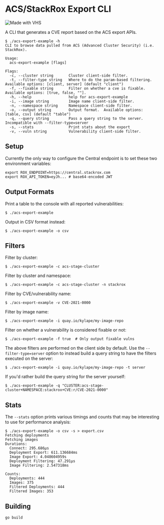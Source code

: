 # ACS/StackRox Export CLI

![Made with VHS](https://vhs.charm.sh/vhs-6oVYwxgou22QgkIgZackdK.gif)

A CLI that generates a CVE report based on the ACS export APIs.

```
$ ./acs-export-example -h
CLI to browse data pulled from ACS (Advanced Cluster Security) (i.e. StackRox).

Usage:
  acs-export-example [flags]

Flags:
  -c, --cluster string       Cluster client-side filter.
  -t, --filter-type string   Where to do the param-based filtering. Available options: [client, server] (default "client")
  -f, --fixable string       Filter on whether a cve is fixable.  Available options: [true, false, ""].
  -h, --help                 help for acs-export-example
  -i, --image string         Image name client-side filter.
  -n, --namespace string     Namespace client-side filter.
  -o, --output string        Output format.  Available options: [table, csv] (default "table")
  -q, --query string         Pass a query string to the server. Incompatible with --filter-type=server
  -s, --stats                Print stats about the export
  -v, --vuln string          Vulnerability client-side filter.
```

## Setup

Currently the only way to configure the Central endpoint is to set these two environment variables:

    export ROX_ENDPOINT=https://central.stackrox.com
    export ROX_API_TOKEN=eyJh... # base64-encoded JWT

## Output Formats

Print a table to the console with all reported vulnerabilities:

    $ ./acs-export-example 

Output in CSV format instead:

    $ ./acs-export-example -o csv

## Filters

Filter by cluster:

    $ ./acs-export-example -c acs-stage-cluster

Filter by cluster and namespace:

    $ ./acs-export-example -c acs-stage-cluster -n stackrox

Filter by CVE/vulnerability name:

    $ ./acs-export-example -v CVE-2021-0000

Filter by image name:

    $ ./acs-export-example -i quay.io/kylape/my-image-repo

Filter on whether a vulnerability is considered fixable or not:

    $ ./acs-export-example -f true  # Only output fixable vulns

The above filters are performed on the client side by default.
Use the `--filter-type=server` option to instead build a query string to have the filters executed on the server:

    $ ./acs-export-example -i quay.io/kylape/my-image-repo -t server

If you'd rather build the query string for the server yourself:

    $ ./acs-export-example -q "CLUSTER:acs-stage-cluster+NAMESPACE:stackrox+CVE:r/CVE-2021-0000"

## Stats

The `--stats` option prints various timings and counts that may be interesting to use for performance analysis:

```
$ ./acs-export-example -o csv -s > export.csv
Fetching deployments
Fetching images
Durations:
  Connect: 295.686µs
  Deployment Export: 611.136684ms
  Image Export: 4.048604959s
  Deployment Filtering: 47.291µs
  Image Filtering: 2.547318ms

Counts:
  Deployments: 444
  Images: 375
  Filtered Deployments: 444
  Filtered Images: 353
```

## Building

```
go build
```
